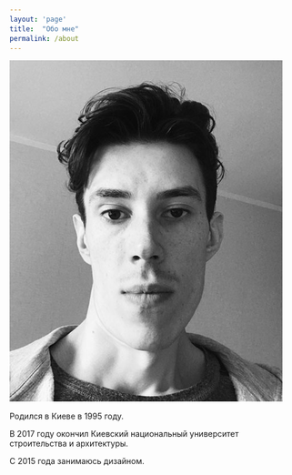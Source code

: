 ```yaml
---
layout: 'page'
title:  "Обо мне"
permalink: /about
---
```

<img class='avatar' src='/img/me.jpg'>
<p>Родился в Киеве в 1995 году.</p>
<p>В 2017 году окончил Киевский национальный университет строительства и архитектуры.</p>
<p>С 2015 года занимаюсь дизайном.</p>